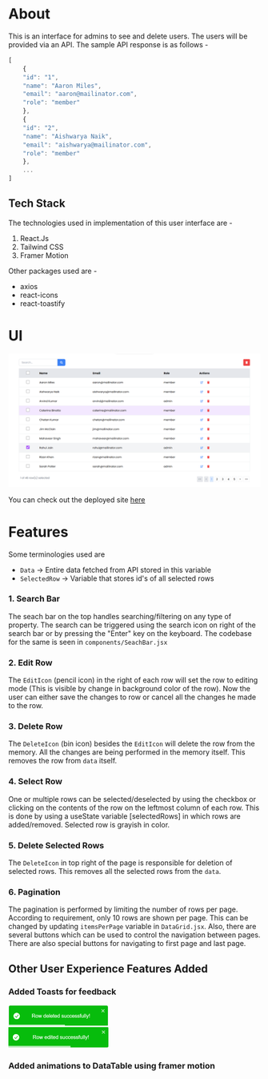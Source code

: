 # About

This is an interface for admins to see and delete users. The users will be provided via an API. The sample API response is as follows -

```js
[
	{
	"id": "1",
	"name": "Aaron Miles",
	"email": "aaron@mailinator.com",
	"role": "member"
	},
	{
	"id": "2",
	"name": "Aishwarya Naik",
	"email": "aishwarya@mailinator.com",
	"role": "member"
	},
    ...
]

```

## Tech Stack

The technologies used in implementation of this user interface are -

1. React.Js
2. Tailwind CSS
3. Framer Motion

Other packages used are -

- axios
- react-icons
- react-toastify

# UI

<img src = "public/admin_dashboard.png">

You can check out the deployed site [here](https://admin-dashboard-dbgk.onrender.com)

# Features

Some terminologies used are

- `Data` -> Entire data fetched from API stored in this variable
- `SelectedRow` -> Variable that stores id's of all selected rows

### 1. Search Bar

The seach bar on the top handles searching/filtering on any type of property. The search can be triggered using the search icon on right of the search bar or by pressing the "Enter" key on the keyboard. The codebase for the same is seen in `components/SeachBar.jsx`

### 2. Edit Row

The `EditIcon` (pencil icon) in the right of each row will set the row to editing mode (This is visible by change in background color of the row). Now the user can either save the changes to row or cancel all the changes he made to the row.

### 3. Delete Row

The `DeleteIcon` (bin icon) besides the `EditIcon` will delete the row from the memory. All the changes are being performed in the memory itself. This removes the row from `data` itself.

### 4. Select Row

One or multiple rows can be selected/deselected by using the checkbox or clicking on the contents of the row on the leftmost column of each row. This is done by using a useState variable [selectedRows] in which rows are added/removed. Selected row is grayish in color.

### 5. Delete Selected Rows

The `DeleteIcon` in top right of the page is responsible for deletion of selected rows. This removes all the selected rows from the `data`.

### 6. Pagination

The pagination is performed by limiting the number of rows per page. According to requirement, only 10 rows are shown per page. This can be changed by updating `itemsPerPage` variable in `DataGrid.jsx`. Also, there are several buttons which can be used to control the navigation between pages. There are also special buttons for navigating to first page and last page.

## Other User Experience Features Added

### Added Toasts for feedback

<img src = "public/delete.png" width = "200px">
<br>
<img src = "public/edit.png" width = "200px">

### Added animations to DataTable using framer motion


